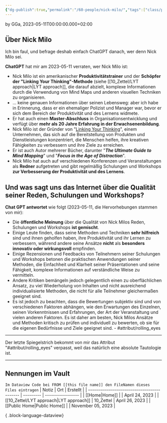 ```yaml
---
{"dg-publish":true,"permalink":"/60-people/nick-milo/","tags":["class/people"],"noteIcon":""}
---
```


by GGa, 2023-05-11T00:00:00.000+02:00 
## Über Nick Milo

Ich bin faul, und befrage deshab einfach ChatGPT danach, wer denn Nick Milo sei.

**ChatGPT** hat mir am 2023-05-11 verraten, wer Nick Milo ist:

- Nick Milo ist ein amerikanischer **Produktivitätstrainer** und der **Schöpfer der "Linking Your Thinking"-Methode** (siehe [[10_Zettel/LYT approach\|LYT approach]], die darauf abzielt, komplexe Informationen durch die Verwendung von Mind Maps und anderen visuellen Techniken zu organisieren.
- ... keine genauen Informationen über seinen Lebensweg: aber ich habe in Erinnerung, dass er ein ehemaliger Polizist und Manager war, bevor er sich dem Bereich der Produktivität und des Lernens widmete. 
- Er hat auch einen **Master-Abschluss** in Organisationsentwicklung und verfügt über **mehr als 20 Jahre Erfahrung in der Erwachsenenbildung**.
- Nick Milo ist der Gründer von "[Linking Your Thinking](https://www.linkingyourthinking.com/)", einem Unternehmen, das sich auf die Bereitstellung von Produkten und Dienstleistungen konzentriert, die Menschen helfen, ihre kreativen Fähigkeiten zu verbessern und ihre Ziele zu erreichen. 
- Er ist auch Autor mehrerer Bücher, darunter "***The Ultimate Guide to Mind Mapping***" und "***Focus in the Age of Distraction***".
- Nick Milo hat auch auf verschiedenen Konferenzen und Veranstaltungen als **Redner** aufgetreten und gibt regelmäßig Schulungen und Workshops **zur Verbesserung der Produktivität und des Lernens**.


## Und was sagt uns das Internet über die Qualität seiner Reden, Schulungen und Workshops?

**Chat GPT antwortet** wie folgt (2023-05-11, die Hervorhebungen stammen von mir):
- Die **öffentliche Meinung** über die Qualität von Nick Milos Reden, Schulungen und Workshops **ist gemischt**. 
- Einige Leute finden, dass seine Methoden und Techniken **sehr hilfreich** sind und ihnen geholfen haben, ihre Produktivität und ihr Lernen zu verbessern, während andere seine Ansätze **nicht** als **besonders innovativ oder wirkungsvoll** empfinden.
- Einige Rezensionen und Feedbacks von Teilnehmern seiner Schulungen und Workshops betonen die praktischen Anwendungen seiner Methoden, die Einfachheit und Klarheit seiner Präsentationen und seine Fähigkeit, komplexe Informationen auf verständliche Weise zu vermitteln. 
- Andere Kritiken bemängeln jedoch gelegentlich einen zu oberflächlichen Ansatz, zu viel Wiederholung von Inhalten und nicht ausreichend individualisierte Methoden, die nicht für alle Teilnehmer gleichermaßen geeignet sind.
- Es ist jedoch zu beachten, dass die Bewertungen subjektiv sind und von verschiedenen Faktoren abhängen, wie den Erwartungen des Einzelnen, seinen Vorkenntnissen und Erfahrungen, der Art der Veranstaltung und vielen anderen Faktoren. Es ist daher am besten, Nick Milos Ansätze und Methoden kritisch zu prüfen und individuell zu bewerten, ob sie für die eigenen Bedürfnisse und Ziele geeignet sind. - #attribut/rolling_eyes 


---
Der letzte Spiegelstrich bekommt von mir das Attribut "#attribut/rolling_eyes" verpasst, weil das natürlich eine absolute Tautologie ist.



---
## Nennungen im Vault
`Im Dataview Code bei FROM [[this file name]] den FileNamen dieses Files eintragen` 
| Notiz                                       | Ort       | Erstellt          |
| ------------------------------------------- | --------- | ----------------- |
| [[Home\|Home]]                           |           | April 24, 2023    |
| [[10_Zettel/LYT approach\|LYT approach]] | 10_Zettel | April 26, 2023    |
| [[Public Home\|Public Home]]             |           | November 05, 2023 |

{ .block-language-dataview}
